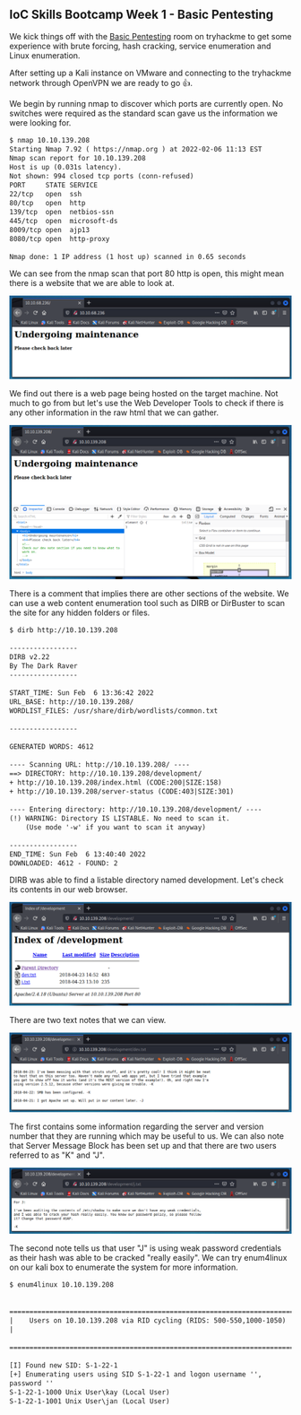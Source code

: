 ## IoC Skills Bootcamp Week 1 - Basic Pentesting

We kick things off with the [Basic Pentesting](https://tryhackme.com/room/basicpentestingjt) room on tryhackme to get some experience with brute forcing, hash cracking, service enumeration and Linux enumeration.

After setting up a Kali instance on VMware and connecting to the tryhackme network through OpenVPN we are ready to go 👍.

We begin by running nmap to discover which ports are currently open. No switches were required as the standard scan gave us the information we were looking for. 

```
$ nmap 10.10.139.208 
Starting Nmap 7.92 ( https://nmap.org ) at 2022-02-06 11:13 EST
Nmap scan report for 10.10.139.208
Host is up (0.031s latency).
Not shown: 994 closed tcp ports (conn-refused)
PORT     STATE SERVICE
22/tcp   open  ssh
80/tcp   open  http
139/tcp  open  netbios-ssn
445/tcp  open  microsoft-ds
8009/tcp open  ajp13
8080/tcp open  http-proxy

Nmap done: 1 IP address (1 host up) scanned in 0.65 seconds
```
We can see from the nmap scan that port 80 http is open, this might mean there is a website that we are able to look at. 

![Website Snip 1](/docs/assets/basicPentestingSnip1.PNG)

We find out there is a web page being hosted on the target machine. Not much to go from but let's use the Web Developer Tools to check if there is any other information in the raw html that we can gather.

![Website Snip 2](/docs/assets/basicPentestingSnip2.PNG)

There is a comment that implies there are other sections of the website. We can use a web content enumeration tool such as DIRB or DirBuster to scan the site for any hidden folders or files.

```
$ dirb http://10.10.139.208

-----------------
DIRB v2.22    
By The Dark Raver
-----------------

START_TIME: Sun Feb  6 13:36:42 2022
URL_BASE: http://10.10.139.208/
WORDLIST_FILES: /usr/share/dirb/wordlists/common.txt

-----------------

GENERATED WORDS: 4612                                                          

---- Scanning URL: http://10.10.139.208/ ----
==> DIRECTORY: http://10.10.139.208/development/                                      
+ http://10.10.139.208/index.html (CODE:200|SIZE:158)                                 
+ http://10.10.139.208/server-status (CODE:403|SIZE:301)                              
                                                                                      
---- Entering directory: http://10.10.139.208/development/ ----
(!) WARNING: Directory IS LISTABLE. No need to scan it.                        
    (Use mode '-w' if you want to scan it anyway)
                                                                               
-----------------
END_TIME: Sun Feb  6 13:40:40 2022
DOWNLOADED: 4612 - FOUND: 2
```

DIRB was able to find a listable directory named development. Let's check its contents in our web browser. 

![Website Snip 3](/docs/assets/basicPentestingSnip3.PNG)

There are two text notes that we can view. 

![Website Snip 4](/docs/assets/basicPentestingSnip4.PNG)

The first contains some information regarding the server and version number that they are running which may be useful to us. We can also note that Server Message Block has been set up and that there are two users referred to as "K" and "J".

![Website Snip 5](/docs/assets/basicPentestingSnip5.PNG)

The second note tells us that user "J" is using weak password credentials as their hash was able to be cracked "really easily". We can try enum4linux on our kali box to enumerate the system for more information.

```
$ enum4linux 10.10.139.208

 ======================================================================== 
|    Users on 10.10.139.208 via RID cycling (RIDS: 500-550,1000-1050)    |
 ======================================================================== 

[I] Found new SID: S-1-22-1
[+] Enumerating users using SID S-1-22-1 and logon username '', password ''
S-1-22-1-1000 Unix User\kay (Local User)
S-1-22-1-1001 Unix User\jan (Local User)
```



